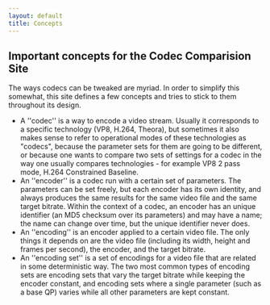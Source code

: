 ```yaml
---
layout: default
title: Concepts
---
```


Important concepts for the Codec Comparision Site
-------------------------------------------------

The ways codecs can be tweaked are myriad. In order to simplify this
somewhat, this site defines a few concepts and tries to stick to them
throughout its design.

* A ''codec'' is a way to encode a video stream. Usually it
  corresponds to a specific technology (VP8, H.264, Theora), but
  sometimes it also makes sense to refer to operational modes of these
  technologies as "codecs", because the parameter sets for them are
  going to be different, or because one wants to compare two sets of
  settings for a codec in the way one usually compares technologies -
  for example VP8 2 pass mode, H.264 Constrained Baseline.
* An ''encoder'' is a codec run with a certain set of parameters. The
  parameters can be set freely, but each encoder has its own identity,
  and always produces the same results for the same video file and the
  same target bitrate. Within the context of a codec, an encoder has
  an unique identifier (an MD5 checksum over its parameters) and may
  have a name; the name can
  change over time, but the unique identifier never does.
* An ''encoding'' is an encoder applied to a certain video file. The
  only things it depends on are the video file (including its width,
  height and frames per second), the encoder, and the
  target bitrate.
* An ''encoding set'' is a set of encodings for a video file that are
  related in some deterministic way. The two most common types of
  encoding sets are encoding sets that vary the target bitrate while
  keeping the encoder constant, and encoding sets where a single
  parameter (such as a base QP) varies while all other parameters are
  kept constant.


